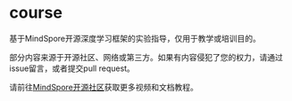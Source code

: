 # course

基于MindSpore开源深度学习框架的实验指导，仅用于教学或培训目的。

部分内容来源于开源社区、网络或第三方。如果有内容侵犯了您的权力，请通过issue留言，或者提交pull request。

请前往[MindSpore开源社区](https://www.mindspore.cn/)获取更多视频和文档教程。
